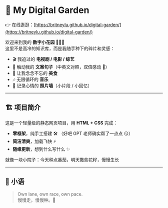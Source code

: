 # 🌱 My Digital Garden  
👉 在线逛逛：[https://britneylu.github.io/digital-garden/](https://britneylu.github.io/digital-garden/)

欢迎来到我的 **数字小花园** 👩🏻‍🌾  
这里不是高冷的知识库，而是我随手种下的碎片和灵感：  

- 🎬 我追过的 **电视剧 / 电影 / 综艺**  
- 📝 触动我的 **文案句子**（中英文对照，双倍感动 💌）  
- 🍜 让我念念不忘的 **美食**  
- 🎶 无限循环的 **音乐**
- 📸 记录心情的 **照片墙**（小片段 / 小回忆）

---

## 🏗️ 项目简介  
这是一个轻量级的静态网页项目，用 **HTML + CSS** 完成：  
- **零框架**，纯手工搭建 🛠️ （好吧 GPT 老师确实帮了一点点 😏）  
- **简洁清爽**，加载飞快 ⚡  
- **随缘更新**，想到什么写什么 ✨  

就像一块小院子：今天种点番茄，明天撒些花籽，慢慢生长   

---

## 📜 小语  
> Own lane, own race, own pace.  
> 慢慢走，慢慢种。🌸
